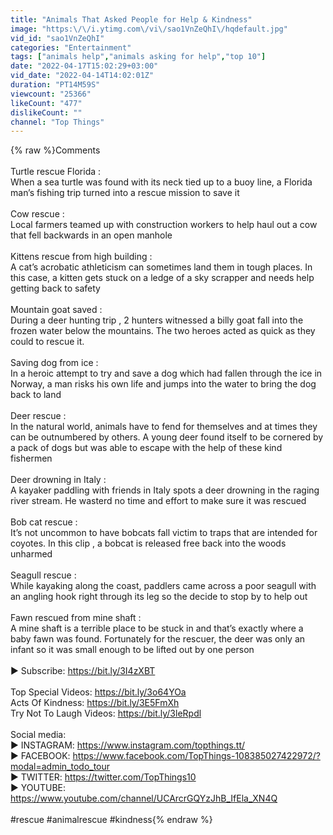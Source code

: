 ```yaml
---
title: "Animals That Asked People for Help & Kindness"
image: "https:\/\/i.ytimg.com\/vi\/sao1VnZeQhI\/hqdefault.jpg"
vid_id: "sao1VnZeQhI"
categories: "Entertainment"
tags: ["animals help","animals asking for help","top 10"]
date: "2022-04-17T15:02:29+03:00"
vid_date: "2022-04-14T14:02:01Z"
duration: "PT14M59S"
viewcount: "25366"
likeCount: "477"
dislikeCount: ""
channel: "Top Things"
---
```

{% raw %}Comments<br /><br />Turtle rescue Florida :<br />When a sea turtle was found with its neck tied up to a buoy line, a Florida man’s fishing trip turned into a rescue mission to save it<br /><br />Cow rescue :<br />Local farmers teamed up with construction workers to help haul out a cow that fell backwards in an open manhole<br /><br />Kittens rescue from high building :<br />A cat’s acrobatic athleticism can sometimes land them in tough places. In this case, a kitten gets stuck on a ledge of a sky scrapper and needs help getting back to safety<br /><br />Mountain goat saved :<br />During a deer hunting trip , 2 hunters witnessed a billy goat fall into the frozen water below the mountains. The two heroes acted as quick as they could to rescue it.<br /><br />Saving dog from ice :<br />In a heroic attempt to try and save a dog which had fallen through the ice in Norway, a man risks his own life and jumps into the water to bring the dog back to land<br /><br />Deer rescue :<br />In the natural world, animals have to fend for themselves and at times they can be outnumbered by others. A young deer found itself to be cornered by a pack of dogs but was able to escape with the help of these kind fishermen<br /><br />Deer drowning in Italy :<br />A kayaker paddling with friends in Italy spots a deer drowning in the raging<br />river stream. He wasterd no time and effort to make sure it was rescued<br /><br />Bob cat rescue :<br />It’s not uncommon to have bobcats fall victim to traps that are intended for coyotes. In this clip , a bobcat is released free back into the woods unharmed<br /><br />Seagull rescue :<br />While kayaking along the coast, paddlers came across a poor seagull with an angling hook right through its leg so the decide to stop by to help out<br /><br />Fawn rescued from mine shaft :<br />A mine shaft is a terrible place to be stuck in and that’s exactly where a baby fawn was found. Fortunately for the rescuer, the deer was only an infant so it was small enough to be lifted out by one person<br /><br />► Subscribe: <a rel="nofollow" target="blank" href="https://bit.ly/3I4zXBT">https://bit.ly/3I4zXBT</a><br /><br />Top Special Videos: <a rel="nofollow" target="blank" href="https://bit.ly/3o64YOa">https://bit.ly/3o64YOa</a><br />Acts Of Kindness: <a rel="nofollow" target="blank" href="https://bit.ly/3E5FmXh">https://bit.ly/3E5FmXh</a><br />Try Not To Laugh Videos: <a rel="nofollow" target="blank" href="https://bit.ly/3leRpdl">https://bit.ly/3leRpdl</a><br /><br />Social media:<br />► INSTAGRAM: <a rel="nofollow" target="blank" href="https://www.instagram.com/topthings.tt/">https://www.instagram.com/topthings.tt/</a><br />► FACEBOOK: <a rel="nofollow" target="blank" href="https://www.facebook.com/TopThings-108385027422972/?modal=admin_todo_tour">https://www.facebook.com/TopThings-108385027422972/?modal=admin_todo_tour</a><br />► TWITTER: <a rel="nofollow" target="blank" href="https://twitter.com/TopThings10">https://twitter.com/TopThings10</a><br />► YOUTUBE: <a rel="nofollow" target="blank" href="https://www.youtube.com/channel/UCArcrGQYzJhB_IfEla_XN4Q">https://www.youtube.com/channel/UCArcrGQYzJhB_IfEla_XN4Q</a><br /><br />#rescue #animalrescue #kindness{% endraw %}
